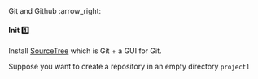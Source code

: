 <link rel="stylesheet" href="{{baseUrl}}/css/textbook.css">

<div class="website-content">

<div id="path">Git and Github :arrow_right: </div>

<div id="title">

#### Init :one:

</div>

<div id="body">

<dynamic-panel src="../../revisionControl/repositories/embed.md" header="Revision Control: Repositories" is-open></dynamic-panel>
<p/>

Install [SourceTree](https://www.sourcetreeapp.com/) which is Git + a GUI for Git.

Suppose you want to create a repository in an empty directory `project1`

<tabs>
  <tab header="SourceTree">
    <include src="./sourcetree.md" />
  </tab>
  <tab header="CLI">
    <include src="./cli.md" />
  </tab>
</tabs>

</div>

</div>

